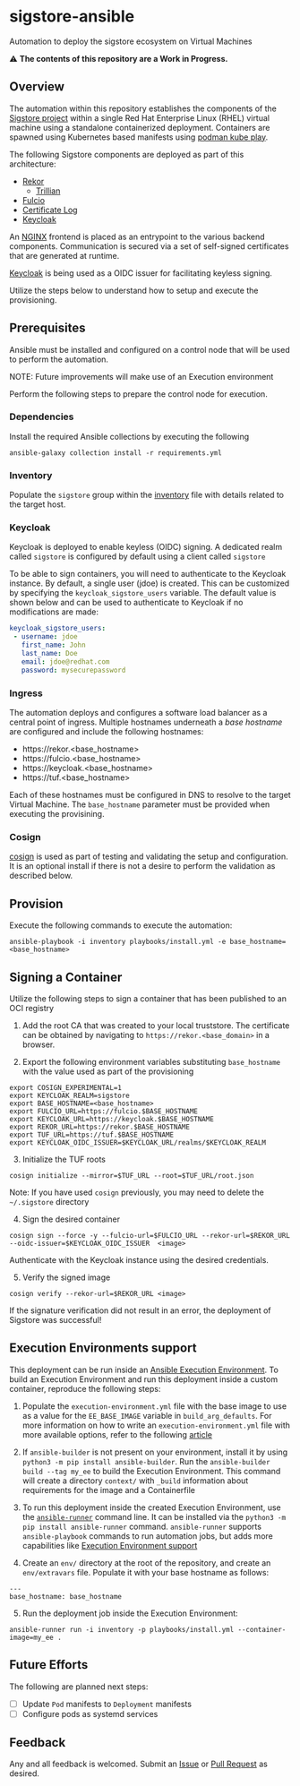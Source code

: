 # sigstore-ansible

Automation to deploy the sigstore ecosystem on Virtual Machines

:warning: **The contents of this repository are a Work in Progress.**

## Overview

The automation within this repository establishes the components of the [Sigstore project](https://sigstore.dev) within a single Red Hat Enterprise Linux (RHEL) virtual machine using a standalone containerized deployment. Containers are spawned using Kubernetes based manifests using [podman kube play](https://docs.podman.io/en/latest/markdown/podman-kube-play.1.html).

The following Sigstore components are deployed as part of this architecture:

* [Rekor](https://docs.sigstore.dev/rekor/overview)
    * [Trillian](https://github.com/google/trillian)
* [Fulcio](https://docs.sigstore.dev/fulcio/overview)
* [Certificate Log](https://docs.sigstore.dev/fulcio/certificate-issuing-overview)
* [Keycloak](https://www.keycloak.org)

An [NGINX](https://www.nginx.com) frontend is placed as an entrypoint to the various backend components. Communication is secured via a set of self-signed certificates that are generated at runtime.

[Keycloak](https://www.keycloak.org) is being used as a OIDC issuer for facilitating keyless signing.

Utilize the steps below to understand how to setup and execute the provisioning.

## Prerequisites

Ansible must be installed and configured on a control node that will be used to perform the automation.

NOTE: Future improvements will make use of an Execution environment

Perform the following steps to prepare the control node for execution.

### Dependencies

Install the required Ansible collections by executing the following 

```shell
ansible-galaxy collection install -r requirements.yml 
```

### Inventory

Populate the `sigstore` group within the [inventory](inventory) file with details related to the target host.

### Keycloak

Keycloak is deployed to enable keyless (OIDC) signing. A dedicated realm called `sigstore` is configured by default using a client called `sigstore`

To be able to sign containers, you will need to authenticate to the Keycloak instance. By default, a single user (jdoe) is created. This can be customized by specifying the `keycloak_sigstore_users` variable. The default value is shown below and can be used to authenticate to Keycloak if no modifications are made:

```yaml
keycloak_sigstore_users:
 - username: jdoe
   first_name: John
   last_name: Doe
   email: jdoe@redhat.com
   password: mysecurepassword
```

### Ingress

The automation deploys and configures a software load balancer as a central point of ingress. Multiple hostnames underneath a _base hostname_ are configured and include the following hostnames:

* https://rekor.<base_hostname>
* https://fulcio.<base_hostname>
* https://keycloak.<base_hostname>
* https://tuf.<base_hostname>

Each of these hostnames must be configured in DNS to resolve to the target Virtual Machine. The `base_hostname` parameter must be provided when executing the provisining.

### Cosign

[cosign](https://github.com/sigstore/cosign) is used as part of testing and validating the setup and configuration. It is an optional install if there is not a desire to perform the validation as described below.

## Provision

Execute the following commands to execute the automation:

```shell
ansible-playbook -i inventory playbooks/install.yml -e base_hostname=<base_hostname>
```

## Signing a Container

Utilize the following steps to sign a container that has been published to an OCI registry

1. Add the root CA that was created to your local truststore. The certificate can be obtained by navigating to `https://rekor.<base_domain>` in a browser.

2. Export the following environment variables substituting `base_hostname` with the value used as part of the provisioning

```shell
export COSIGN_EXPERIMENTAL=1
export KEYCLOAK_REALM=sigstore
export BASE_HOSTNAME=<base_hostname>
export FULCIO_URL=https://fulcio.$BASE_HOSTNAME
export KEYCLOAK_URL=https://keycloak.$BASE_HOSTNAME
export REKOR_URL=https://rekor.$BASE_HOSTNAME
export TUF_URL=https://tuf.$BASE_HOSTNAME
export KEYCLOAK_OIDC_ISSUER=$KEYCLOAK_URL/realms/$KEYCLOAK_REALM
```

3. Initialize the TUF roots

```shell
cosign initialize --mirror=$TUF_URL --root=$TUF_URL/root.json
```

Note: If you have used `cosign` previously, you may need to delete the `~/.sigstore` directory

4. Sign the desired container

```shell
cosign sign --force -y --fulcio-url=$FULCIO_URL --rekor-url=$REKOR_URL --oidc-issuer=$KEYCLOAK_OIDC_ISSUER  <image>
```

Authenticate with the Keycloak instance using the desired credentials.

5. Verify the signed image

```shell
cosign verify --rekor-url=$REKOR_URL <image>
```

If the signature verification did not result in an error, the deployment of Sigstore was successful!

## Execution Environments support

This deployment can be run inside an [Ansible Execution Environment](https://docs.ansible.com/automation-controller/latest/html/userguide/execution_environments.html).
To build an Execution Environment and run this deployment inside a custom container, reproduce the following steps:

1. Populate the `execution-environment.yml` file with the base image to use as a value for the `EE_BASE_IMAGE` variable in `build_arg_defaults`. For more information on how to write an `execution-environment.yml` file with more available options, refer to the following [article](https://www.redhat.com/sysadmin/ansible-execution-environment-unconnected#:~:text=Ansible%20execution%20environments%20(EE)%20were,that%20help%20execute%20Ansible%20playbooks.)

2. If `ansible-builder` is not present on your environment, install it by using `python3 -m pip install ansible-builder`. Run the `ansible-builder build --tag my_ee` to build the Execution Environment. This command will create a directory `context/` with `_build` information about requirements for the image and a Containerfile

3. To run this deployment inside the created Execution Environment, use the [`ansible-runner`](https://ansible-runner.readthedocs.io/en/stable/) command line. It can be installed via the `python3 -m pip install ansible-runner` command. `ansible-runner` supports `ansible-playbook` commands to run automation jobs, but adds more capabilities like [Execution Environment support](https://ansible-runner.readthedocs.io/en/stable/execution_environments/)

4. Create an `env/` directory at the root of the repository, and create an `env/extravars` file. Populate it with your base hostname as follows:

```
---
base_hostname: base_hostname
```

5. Run the deployment job inside the Execution Environment:

```
ansible-runner run -i inventory -p playbooks/install.yml --container-image=my_ee .
```

## Future Efforts

The following are planned next steps:

- [ ] Update `Pod` manifests to `Deployment` manifests
- [ ] Configure pods as systemd services

## Feedback

Any and all feedback is welcomed. Submit an [Issue](https://github.com/sabre1041/sigstore-ansible/issues) or [Pull Request](https://github.com/sabre1041/sigstore-ansible/pulls) as desired.
